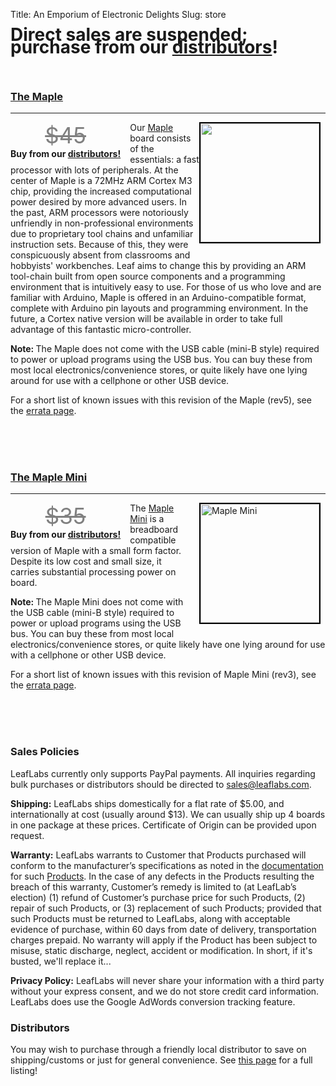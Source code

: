 Title: An Emporium of Electronic Delights
Slug: store

<h1 style="margin-top: 0px; line-height:20px;"><span class="subtitle">Direct sales are suspended; purchase from our <a href="/distributors/">distributors</a>!</span></h1>

<!--
<div style="text-align: center; font-size: 16px;"><a href="#maplemini">Maple Mini</a> |  <a href="#maple">Maple</a></div>
-->

<br>
<a name="maple"></a>
<h3><a href="/devices/maple/">The Maple</a></h3>
<hr /><!-- Maple -->
<a style="float: right; margin-bottom: 15px;" href="/devices/#maple">
<img class="size-medium wp-image-535" style="float: left; margin-right: 8px; border: 2px solid black;" title="maple-board" src="http://farm5.static.flickr.com/4041/4613181199_33a31ca4ab_m.jpg" alt="" width="190" height="190" />
</a>


<div style="float: left; margin-right: 15px; margin-bottom: 5px; text-align: center;">
<span style="font-size: 2.5em;"><strike style="color:grey;">$45</strike></span>
<br>
<strong>Buy from our <a href="/distributors/">distributors!</a></strong>
</div>

Our <a href="/devices/#Maple">Maple</a> board consists of the essentials: a
fast processor with lots of peripherals. At the center of Maple is a 72MHz ARM
Cortex M3 chip, providing the increased computational power desired by more
advanced users. In the past, ARM processors were notoriously unfriendly in
non-professional environments due to proprietary tool chains and unfamiliar
instruction sets. Because of this, they were conspicuously absent from
classrooms and hobbyists' workbenches. Leaf aims to change this by providing an
ARM tool-chain built from open source components and a programming environment
that is intuitively easy to use. For those of us who love and are familiar with
Arduino, Maple is offered in an Arduino-compatible format, complete with
Arduino pin layouts and programming environment. In the future, a Cortex native
version will be available in order to take full advantage of this fantastic
micro-controller.

<strong>Note: </strong>The Maple does not come with the USB cable (mini-B
style) required to power or upload programs using the USB bus. You can buy
these from most local electronics/convenience stores, or quite likely have one
lying around for use with a cellphone or other USB device.

For a short list of known issues with this revision of the Maple (rev5), see
the <a href="http://leaflabs.com/docs/hardware/maple.html#errata">errata page</a>.

<br><br><br>
<a name="maplemini"></a>
<h3><a href="/devices/#maplemini">The Maple Mini</a></h3>
<hr style="clear: both;" /><!-- Maple Mini -->
<a style="float: right; margin-bottom: 15px; margin-left: 15px;" href="/devices/#maplemini">
<img class="size-medium wp-image-535" style="float: left; margin-right: 8px; border: 2px solid black; width: 190px;" title="maple-board" src="http://static.leaflabs.com/img/devices/maple-mini-r2/maple-mini-r2-top.jpg" alt="Maple Mini" width="253" />
</a>

<div style="float: left; margin-right: 15px; margin-bottom: 5px; text-align: center;">
<span style="font-size: 2.5em;"><strike style="color:grey;">$35</strike></span>
<br>
<strong>Buy from our <a href="/distributors/">distributors!</a></strong>
</div>

The <a href="/devices/#maplemini">Maple Mini</a> is a breadboard compatible
version of Maple with a small form factor. Despite its low cost and small size,
it carries substantial processing power on board.

<strong>Note: </strong>The Maple Mini does not come with the USB cable (mini-B
style) required to power or upload programs using the USB bus. You can buy
these from most local electronics/convenience stores, or quite likely have one
lying around for use with a cellphone or other USB device.

For a short list of known issues with this revision of Maple Mini (rev3), see
the <a href="/docs/hardware/maple-mini.html#errata">errata page</a>.


<br><br><br>
<h3>Sales Policies</h3>

LeafLabs currently only supports PayPal payments. All inquiries regarding bulk
purchases or distributors should be directed to <a
href="mailto:sales@leaflabs.com">sales@leaflabs.com</a>.

<strong>Shipping:</strong> LeafLabs ships domestically for a flat rate of
$5.00, and internationally at cost (usually around $13). We can usually ship up
4 boards in one package at these prices. Certificate of Origin can be provided
upon request.

<strong>Warranty:</strong> LeafLabs warrants to Customer that Products
purchased will conform to the manufacturer’s specifications as noted in the <a
href="http://leaflabs.com/docs/">documentation</a> for such <a
href="/devices/">Products</a>. In the case of any defects in the Products
resulting the breach of this warranty, Customer’s remedy is limited to (at
LeafLab’s election) (1) refund of Customer’s purchase price for such Products,
(2) repair of such Products, or (3) replacement of such Products; provided that
such Products must be returned to LeafLabs, along with acceptable evidence of
purchase, within 60 days from date of delivery, transportation charges prepaid.
No warranty will apply if the Product has been subject to misuse, static
discharge, neglect, accident or modification. In short, if<span
style="font-weight: normal;"> it's busted, we'll replace it...</span>

<strong>Privacy Policy:</strong> LeafLabs will never share your information
with a third party without your express consent, and we do not store credit
card information. LeafLabs does use the Google AdWords conversion tracking
feature.

<h3>Distributors</h3>
You may wish to purchase through a friendly local distributor to save on
shipping/customs or just for general convenience. See <a
href="/distributors/">this page</a> for a full listing!

